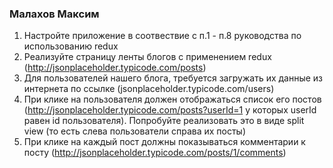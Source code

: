 ### Малахов Максим
1. Настройте приложение в соотвествие с п.1 - п.8 руководства по использованию redux
2. Реализуйте страницу ленты блогов с применением redux (http://jsonplaceholder.typicode.com/posts)
3. Для пользователей нашего блога, требуется загружать их данные из интернета по ссылке (jsonplaceholder.typicode.com/users)
4. При клике на пользователя должен отображаться список его постов (http://jsonplaceholder.typicode.com/posts?userId=1 у которых userId равен id пользователя). Попробуйте реализовать это в виде split view (то есть слева пользователи справа их посты)
5. При клике на каждый пост должны показываться комментарии к посту (http://jsonplaceholder.typicode.com/posts/1/comments)